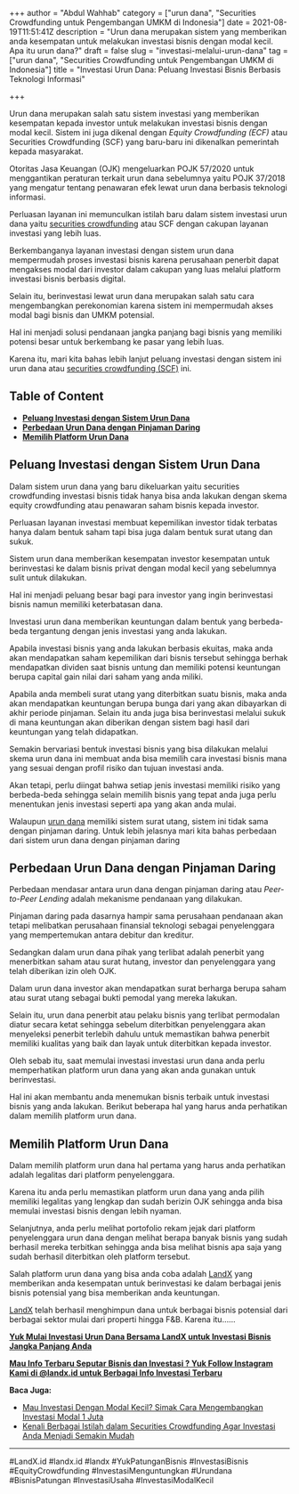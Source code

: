 +++
author = "Abdul Wahhab"
category = ["urun dana", "Securities Crowdfunding untuk Pengembangan UMKM di Indonesia"]
date = 2021-08-19T11:51:41Z
description = "Urun dana merupakan sistem yang memberikan anda kesempatan untuk melakukan investasi bisnis dengan modal kecil. Apa itu urun dana?"
draft = false
slug = "investasi-melalui-urun-dana"
tag = ["urun dana", "Securities Crowdfunding untuk Pengembangan UMKM di Indonesia"]
title = "Investasi Urun Dana: Peluang Investasi Bisnis Berbasis Teknologi Informasi"

+++


Urun dana merupakan salah satu sistem investasi yang memberikan kesempatan kepada investor untuk melakukan investasi bisnis dengan modal kecil. Sistem ini juga dikenal dengan _Equity Crowdfunding (ECF)_ atau Securities Crowdfunding (SCF) yang baru-baru ini dikenalkan pemerintah kepada masyarakat.

Otoritas Jasa Keuangan (OJK) mengeluarkan POJK 57/2020 untuk menggantikan peraturan terkait urun dana sebelumnya yaitu POJK 37/2018 yang mengatur tentang penawaran efek lewat urun dana berbasis teknologi informasi.

Perluasan layanan ini memunculkan istilah baru dalam sistem investasi urun dana yaitu [securities crowdfunding](https://landx.id/) atau SCF dengan cakupan layanan investasi yang lebih luas.

Berkembanganya layanan investasi dengan sistem urun dana mempermudah proses investasi bisnis karena perusahaan penerbit dapat mengakses modal dari investor dalam cakupan yang luas melalui platform investasi bisnis berbasis digital.

Selain itu, berinvestasi lewat urun dana merupakan salah satu cara mengembangkan perekonomian karena sistem ini mempermudah akses modal bagi bisnis dan UMKM potensial.

Hal ini menjadi solusi pendanaan jangka panjang bagi bisnis yang memiliki potensi besar untuk berkembang ke pasar yang lebih luas.

Karena itu, mari kita bahas lebih lanjut peluang investasi dengan sistem ini urun dana atau [securities crowdfunding (SCF)](https://landx.id/) ini.

## **Table of Content**

* **[Peluang Investasi dengan Sistem Urun Dana](#peluang-investasi-dengan-sistem-urun-dana)**
* **[Perbedaan Urun Dana dengan Pinjaman Daring](#perbedaan-urun-dana-dengan-pinjaman-daring)**
* **[Memilih Platform Urun Dana](#memilih-platform-urun-dana)**

## **Peluang Investasi dengan Sistem Urun Dana**

Dalam sistem urun dana yang baru dikeluarkan yaitu securities crowdfunding investasi bisnis tidak hanya bisa anda lakukan dengan skema equity crowdfunding atau penawaran saham bisnis kepada investor.

Perluasan layanan investasi membuat kepemilikan investor tidak terbatas hanya dalam bentuk saham tapi bisa juga dalam bentuk surat utang dan sukuk.

Sistem urun dana memberikan kesempatan investor kesempatan untuk berinvestasi ke dalam bisnis privat dengan modal kecil yang sebelumnya sulit untuk dilakukan.

Hal ini menjadi peluang besar bagi para investor yang ingin berinvestasi bisnis namun memiliki keterbatasan dana.

Investasi urun dana memberikan keuntungan dalam bentuk yang berbeda-beda tergantung dengan jenis investasi yang anda lakukan.

Apabila investasi bisnis yang anda lakukan berbasis ekuitas, maka anda akan mendapatkan saham kepemilikan dari bisnis tersebut sehingga berhak mendapatkan dividen saat bisnis untung dan memiliki potensi keuntungan berupa capital gain nilai dari saham yang anda miliki.

Apabila anda membeli surat utang yang diterbitkan suatu bisnis, maka anda akan mendapatkan keuntungan berupa bunga dari yang akan dibayarkan di akhir periode pinjaman. Selain itu anda juga bisa berinvestasi melalui sukuk di mana keuntungan akan diberikan dengan sistem bagi hasil dari keuntungan yang telah didapatkan.

Semakin bervariasi bentuk investasi bisnis yang bisa dilakukan melalui skema urun dana ini membuat anda bisa memilih cara investasi bisnis mana yang sesuai dengan profil risiko dan tujuan investasi anda.

Akan tetapi, perlu diingat bahwa setiap jenis investasi memiliki risiko yang berbeda-beda sehingga selain memilih bisnis yang tepat anda juga perlu menentukan jenis investasi seperti apa yang akan anda mulai.

Walaupun [urun dana](https://landx.id/) memiliki sistem surat utang, sistem ini tidak sama dengan pinjaman daring. Untuk lebih jelasnya mari kita bahas perbedaan dari sistem urun dana dengan pinjaman daring

## **Perbedaan Urun Dana dengan Pinjaman Daring**

Perbedaan mendasar antara urun dana dengan pinjaman daring atau _Peer-to-Peer Lending_ adalah mekanisme pendanaan yang dilakukan.

Pinjaman daring pada dasarnya hampir sama perusahaan pendanaan akan tetapi melibatkan perusahaan finansial teknologi sebagai penyelenggara yang mempertemukan antara debitur dan kreditur.

Sedangkan dalam urun dana pihak yang terlibat adalah penerbit yang menerbitkan saham atau surat hutang, investor dan penyelenggara yang telah diberikan izin oleh OJK.

Dalam urun dana investor akan mendapatkan surat berharga berupa saham atau surat utang sebagai bukti pemodal yang mereka lakukan.

Selain itu, urun dana penerbit atau pelaku bisnis yang terlibat permodalan diatur secara ketat sehingga sebelum diterbitkan penyelenggara akan menyeleksi penerbit terlebih dahulu untuk memastikan bahwa penerbit memiliki kualitas yang baik dan layak untuk diterbitkan kepada investor.

Oleh sebab itu, saat memulai investasi investasi urun dana anda perlu memperhatikan platform urun dana yang akan anda gunakan untuk berinvestasi.

Hal ini akan membantu anda menemukan bisnis terbaik untuk investasi bisnis yang anda lakukan. Berikut beberapa hal yang harus anda perhatikan dalam memilih platform urun dana.

## **Memilih Platform Urun Dana**

Dalam memilih platform urun dana hal pertama yang harus anda perhatikan adalah legalitas dari platform penyelenggara.

Karena itu anda perlu memastikan platform urun dana yang anda pilih memiliki legalitas yang lengkap dan sudah berizin OJK sehingga anda bisa memulai investasi bisnis dengan lebih nyaman.

Selanjutnya, anda perlu melihat portofolio rekam jejak dari platform penyelenggara urun dana  dengan melihat berapa banyak bisnis yang sudah berhasil mereka terbitkan sehingga anda bisa melihat bisnis apa saja yang sudah berhasil diterbitkan oleh platform tersebut.

Salah platform urun dana yang bisa anda coba adalah [LandX](https://landx.id/) yang memberikan anda kesempatan untuk berinvestasi ke dalam berbagai jenis bisnis potensial yang bisa memberikan anda keuntungan.

[LandX](https://landx.id/) telah berhasil menghimpun dana untuk berbagai bisnis potensial dari berbagai sektor mulai dari properti hingga F&B. Karena itu…...

[**Yuk Mulai Investasi Urun Dana Bersama LandX untuk Investasi Bisnis Jangka Panjang Anda**](https://landx.id/)

[**Mau Info Terbaru Seputar Bisnis dan Investasi ? Yuk Follow Instagram Kami di @landx.id untuk Berbagai Info Investasi Terbaru**](https://instagram.com/landx.id?utm_medium=copy_link)

**Baca Juga:**

* [Mau Investasi Dengan Modal Kecil? Simak Cara Mengembangkan Investasi Modal 1 Juta](https://landx.id/blog/mau-investasi-dengan-modal-kecil-simak-cara-mengembangkan-investasi-modal-1-juta/)
* [Kenali Berbagai Istilah dalam Securities Crowdfunding Agar Investasi Anda Menjadi Semakin Mudah](https://landx.id/blog/kenali-berbagai-istilah-dalam-securities-crowdfunding-agar-investasi-anda-menjadi-semakin-mudah/)

---

#LandX.id     #landx.id    #landx 	#YukPatunganBisnis	#InvestasiBisnis    #EquityCrowdfunding     #InvestasiMenguntungkan    #Urundana    #BisnisPatungan    #InvestasiUsaha #InvestasiModalKecil

